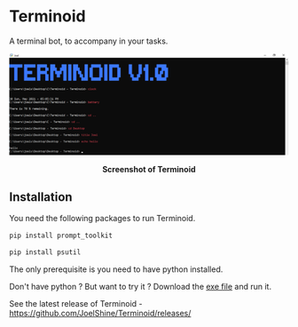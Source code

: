 # Terminoid
A terminal bot, to accompany in your tasks.

<img src = "https://github.com/JoelShine/Terminoid/blob/main/images/terminoid.png" >
<p align="center">
  <b> Screenshot of Terminoid </b>
  </p>
  
Installation
------------
You need the following packages to run Terminoid.

```batchfile
pip install prompt_toolkit
```
```cmd
pip install psutil
```

The only prerequisite is you need to have python installed.

Don't have python ? But want to try it ? Download the [exe file](https://github.com/JoelShine/Terminoid/releases/download/v1.0/terminoid.exe) and run it.

See the latest release of Terminoid - https://github.com/JoelShine/Terminoid/releases/
